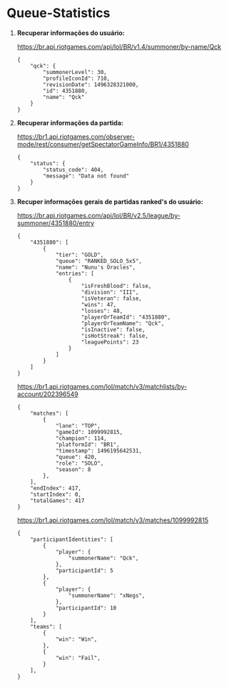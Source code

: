 # Queue-Statistics

 1. **Recuperar informações do usuário:**

    https://br.api.riotgames.com/api/lol/BR/v1.4/summoner/by-name/Qck

        {
            "qck": {
                "summonerLevel": 30,
                "profileIconId": 710,
                "revisionDate": 1496328321000,
                "id": 4351880,
                "name": "Qck"
            }
        }


 2. **Recuperar informações da partida:**

    https://br1.api.riotgames.com/observer-mode/rest/consumer/getSpectatorGameInfo/BR1/4351880
    
        {
            "status": {
                "status_code": 404,
                "message": "Data not found"
            }
        }
 3. **Recuper informações gerais de partidas ranked's do usuário:**
    
    https://br.api.riotgames.com/api/lol/BR/v2.5/league/by-summoner/4351880/entry
    
 
        {
            "4351880": [
                {
                    "tier": "GOLD",
                    "queue": "RANKED_SOLO_5x5",
                    "name": "Nunu's Oracles",
                    "entries": [
                        {
                            "isFreshBlood": false,
                            "division": "III",
                            "isVeteran": false,
                            "wins": 47,
                            "losses": 48,
                            "playerOrTeamId": "4351880",
                            "playerOrTeamName": "Qck",
                            "isInactive": false,
                            "isHotStreak": false,
                            "leaguePoints": 23
                        }
                    ]
                }
            ]
        }
        
    https://br1.api.riotgames.com/lol/match/v3/matchlists/by-account/202396549
    
 
        {
            "matches": [
                {
                    "lane": "TOP",
                    "gameId": 1099992815,
                    "champion": 114,
                    "platformId": "BR1",
                    "timestamp": 1496195642531,
                    "queue": 420,
                    "role": "SOLO",
                    "season": 8
                },
            ],
            "endIndex": 417,
            "startIndex": 0,
            "totalGames": 417
        }

    https://br1.api.riotgames.com/lol/match/v3/matches/1099992815
    
 
        {
            "participantIdentities": [
                {
                    "player": {
                        "summonerName": "Qck",
                    },
                    "participantId": 5
                },
                {
                    "player": {
                        "summonerName": "xNegs",
                    },
                    "participantId": 10
                }
            ],
            "teams": [
                {
                    "win": "Win",
                },
                {
                    "win": "Fail",
                }
            ],
        }
